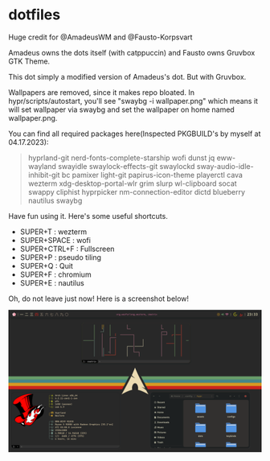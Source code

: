 # dotfiles

Huge credit for @AmadeusWM and @Fausto-Korpsvart

Amadeus owns the dots itself (with catppuccin) and Fausto owns Gruvbox GTK Theme.

This dot simply a modified version of Amadeus's dot. But with Gruvbox.

Wallpapers are removed, since it makes repo bloated. In hypr/scripts/autostart, you'll see "swaybg -i wallpaper.png" which means it will set wallpaper via swaybg and set the wallpaper on home named wallpaper.png.

You can find all required packages here(Inspected PKGBUILD's by myself at 04.17.2023): 
>hyprland-git nerd-fonts-complete-starship wofi dunst jq eww-wayland swayidle swaylock-effects-git swaylockd sway-audio-idle-inhibit-git bc pamixer light-git papirus-icon-theme playerctl cava wezterm xdg-desktop-portal-wlr grim slurp wl-clipboard socat swappy cliphist hyprpicker nm-connection-editor dictd blueberry nautilus swaybg

Have fun using it. Here's some useful shortcuts.

- SUPER+T : wezterm
- SUPER+SPACE : wofi
- SUPER+CTRL+F : Fullscreen
- SUPER+P : pseudo tiling
- SUPER+Q : Quit
- SUPER+F : chromium
- SUPER+E : nautilus


Oh, do not leave just now! Here is a screenshot below!

![alt text](image.png)

